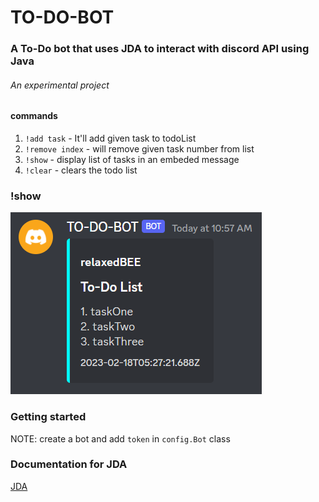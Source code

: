 # TO-DO-BOT

### A To-Do bot that uses JDA to interact with discord API using Java

###### An experimental project

#### commands
1. `!add task` - It'll add given task to todoList
1. `!remove index` - will remove given task number from list
1. `!show` - display list of tasks in an embeded message
1. `!clear` - clears the todo list 

### !show
![image](src/main/resources/show.png)

### Getting started
 
NOTE: create a bot and add `token` in `config.Bot` class

### Documentation for JDA

[JDA](https://jda.wiki/introduction/jda/)